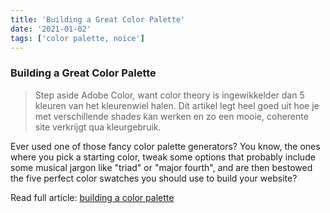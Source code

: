 ```yaml
---
title: 'Building a Great Color Palette'
date: '2021-01-02'
tags: ['color palette, noice']
---
```

### Building a Great Color Palette

> Step aside Adobe Color, want color theory is ingewikkelder dan 5 kleuren van het kleurenwiel halen. Dit artikel legt heel goed uit hoe je met verschillende shades kan werken en zo een mooie, coherente site verkrijgt qua kleurgebruik.

Ever used one of those fancy color palette generators? You know, the ones where you pick a starting color, tweak some options that probably include some musical jargon like "triad" or "major fourth", and are then bestowed the five perfect color swatches you should use to build your website?

Read full article: [building a color palette](https://refactoringui.com/previews/building-your-color-palette/)
